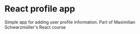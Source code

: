 # React profile app

Simple app for adding user profile information. Part of Maximilian Schwarzmüller's React course